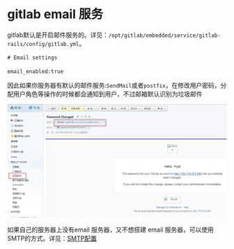 # gitlab email 服务

gitlab默认是开启邮件服务的。详见：`/opt/gitlab/embedded/service/gitlab-rails/config/gitlab.yml`。

```
# Email settings

email_enabled:true
```

因此如果你服务器有默认的邮件服务:`SendMail`或者`postfix`，在修改用户密码，分配用户角色等操作的时候都会通知到用户，不过邮箱默认识别为垃圾邮件

![](/assets/2017-09-15_135136.png)

如果自己的服务器上没有email 服务器，又不想搭建 email 服务器，可以使用SMTP的方式。详见：[SMTP配置](/gitlab-email-fu-wu/smtp-pei-zhi.md)


